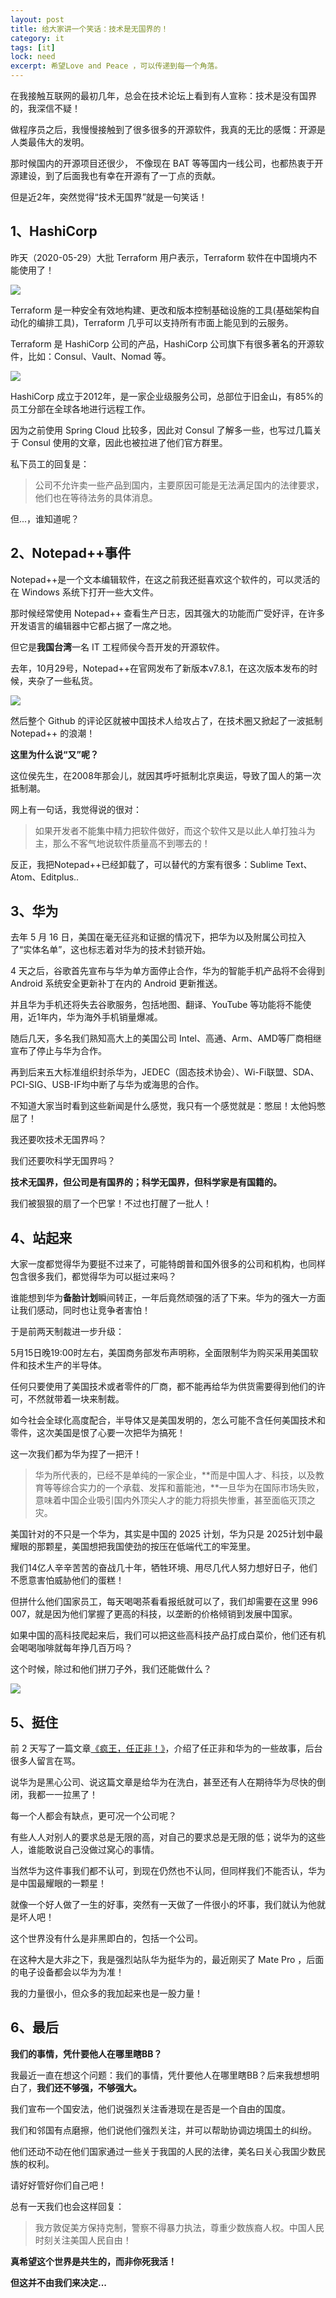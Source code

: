 ```yaml
---
layout: post
title: 给大家讲一个笑话：技术是无国界的！
category: it
tags: [it]
lock: need
excerpt: 希望Love and Peace ，可以传递到每一个角落。
---
```


在我接触互联网的最初几年，总会在技术论坛上看到有人宣称：技术是没有国界的，我深信不疑！

做程序员之后，我慢慢接触到了很多很多的开源软件，我真的无比的感慨：开源是人类最伟大的发明。

那时候国内的开源项目还很少， 不像现在 BAT 等等国内一线公司，也都热衷于开源建设，到了后面我也有幸在开源有了一丁点的贡献。

但是近2年，突然觉得“技术无国界”就是一句笑话！

## 1、HashiCorp

昨天（2020-05-29）大批 Terraform 用户表示，Terraform 软件在中国境内不能使用了！

![](http://favorites.ren/assets/images/2020/it/wuguojie01.jpg) 

Terraform 是一种安全有效地构建、更改和版本控制基础设施的工具(基础架构自动化的编排工具)，Terraform 几乎可以支持所有市面上能见到的云服务。

Terraform 是 HashiCorp 公司的产品，HashiCorp 公司旗下有很多著名的开源软件，比如：Consul、Vault、Nomad 等。

![](http://favorites.ren/assets/images/2020/it/wuguojie02.jpg) 

HashiCorp 成立于2012年，是一家企业级服务公司，总部位于旧金山，有85%的员工分部在全球各地进行远程工作。

因为之前使用 Spring Cloud 比较多，因此对 Consul 了解多一些，也写过几篇关于 Consul 使用的文章，因此也被拉进了他们官方群里。

私下员工的回复是：

>公司不允许卖一些产品到国内，主要原因可能是无法满足国内的法律要求， 他们也在等待法务的具体消息。

但...，谁知道呢？


## 2、Notepad++事件

Notepad++是一个文本编辑软件，在这之前我还挺喜欢这个软件的，可以灵活的在 Windows 系统下打开一些大文件。

那时候经常使用 Notepad++ 查看生产日志，因其强大的功能而广受好评，在许多开发语言的编辑器中它都占据了一席之地。

但它是**我国台湾**一名 IT 工程师侯今吾开发的开源软件。

去年，10月29号，Notepad++在官网发布了新版本v7.8.1，在这次版本发布的时候，夹杂了一些私货。

![](http://favorites.ren/assets/images/2020/it/wuguojie03.jpg) 

然后整个 Github 的评论区就被中国技术人给攻占了，在技术圈又掀起了一波抵制 Notepad++ 的浪潮！

**这里为什么说“又”呢？**

这位侯先生，在2008年那会儿，就因其呼吁抵制北京奥运，导致了国人的第一次抵制潮。

网上有一句话，我觉得说的很对：

>如果开发者不能集中精力把软件做好，而这个软件又是以此人单打独斗为主，那么不客气地说软件质量高不到哪去的！

反正，我把Notepad++已经卸载了，可以替代的方案有很多：Sublime Text、Atom、Editplus..


## 3、华为

去年 5 月 16 日，美国在毫无征兆和证据的情况下，把华为以及附属公司拉入了“实体名单”，这也标志着对华为的技术封锁开始。

4 天之后，谷歌首先宣布与华为单方面停止合作，华为的智能手机产品将不会得到 Android 系统安全更新补丁在内的 Android 更新推送。

并且华为手机还将失去谷歌服务，包括地图、翻译、YouTube 等功能将不能使用，近1年内，华为海外手机销量爆减。

随后几天，多名我们熟知高大上的美国公司 Intel、高通、Arm、AMD等厂商相继宣布了停止与华为合作。

再到后来五大标准组织封杀华为，JEDEC（固态技术协会）、Wi-Fi联盟、SDA、PCI-SIG、USB-IF均中断了与华为或海思的合作。

不知道大家当时看到这些新闻是什么感觉，我只有一个感觉就是：憋屈！太他妈憋屈了！

我还要吹技术无国界吗？

我们还要吹科学无国界吗？

**技术无国界，但公司是有国界的；科学无国界，但科学家是有国籍的。**

我们被狠狠的扇了一个巴掌！不过也打醒了一批人！

## 4、站起来

大家一度都觉得华为要挺不过来了，可能特朗普和国外很多的公司和机构，也同样包含很多我们，都觉得华为可以挺过来吗？

谁能想到华为**备胎计划**瞬间转正，一年后竟然顽强的活了下来。华为的强大一方面让我们感动，同时也让竞争者害怕！

于是前两天制裁进一步升级：

5月15日晚19:00时左右，美国商务部发布声明称，全面限制华为购买采用美国软件和技术生产的半导体。

任何只要使用了美国技术或者零件的厂商，都不能再给华为供货需要得到他们的许可，不然就带着一块来制裁。

如今社会全球化高度配合，半导体又是美国发明的，怎么可能不含任何美国技术和零件，这次美国是恨了心要一次把华为搞死！

这一次我们都为华为捏了一把汗！

>华为所代表的，已经不是单纯的一家企业，**而是中国人才、科技，以及教育等等综合实力的一个承载、发挥和蓄能池，**一旦华为在国际市场失败，意味着中国企业吸引国内外顶尖人才的能力将损失惨重，甚至面临灭顶之灾。

美国针对的不只是一个华为，其实是中国的 2025 计划，华为只是 2025计划中最耀眼的那颗星，美国想把我国使劲的按压在低端代工的牢笼里。

我们14亿人辛辛苦苦的奋战几十年，牺牲环境、用尽几代人努力想好日子，他们不愿意害怕威胁他们的蛋糕！

但拼什么他们国家员工，每天喝喝茶看看报纸就可以了，我们却需要在这里 996 007，就是因为他们掌握了更高的科技，以垄断的价格倾销到发展中国家。

如果中国的高科技爬起来后，我们可以把这些高科技产品打成白菜价，他们还有机会喝喝咖啡就每年挣几百万吗？

这个时候，除过和他们拼刀子外，我们还能做什么？

![](http://favorites.ren/assets/images/2020/it/wuguojie04.jpg) 

## 5、挺住

前 2 天写了一篇文章[《疯王，任正非！》](http://www.intelyes.xyz/it/2020/05/25/fengwang.html)，介绍了任正非和华为的一些故事，后台很多人留言在骂。

说华为是黑心公司、说这篇文章是给华为在洗白，甚至还有人在期待华为尽快的倒闭，我都一一拉黑了！

每一个人都会有缺点，更可况一个公司呢？

有些人人对别人的要求总是无限的高，对自己的要求总是无限的低；说华为的这些人，谁能敢说自己没做过窝心的事情。

当然华为这件事我们都不认可，到现在仍然也不认同，但同样我们不能否认，华为是中国最耀眼的一颗星！

就像一个好人做了一生的好事，突然有一天做了一件很小的坏事，我们就认为他就是坏人吧！

这个世界没有什么是非黑即白的，包括一个公司。

在这种大是大非之下，我是强烈站队华为挺华为的，最近刚买了 Mate Pro ，后面的电子设备都会以华为为准！

我的力量很小，但众多的我加起来也是一股力量！

## 6、最后

**我们的事情，凭什要他人在哪里瞎BB？**

我最近一直在想这个问题：我们的事情，凭什要他人在哪里瞎BB？后来我想想明白了，**我们还不够强，不够强大。**

我们宣布一个国安法，他们说强烈关注香港现在是否是一个自由的国度。

我们和邻国有点磨擦，他们说他们强烈关注，并可以帮助协调边境国土的纠纷。

他们还动不动在他们国家通过一些关于我国的人民的法律，美名曰关心我国少数民族的权利。

请好好管好你们自己吧！

总有一天我们也会这样回复：

>我方敦促美方保持克制，警察不得暴力执法，尊重少数族裔人权。中国人民时刻关注美国人民自由！

**真希望这个世界是共生的，而非你死我活！**

**但这并不由我们来决定...**

